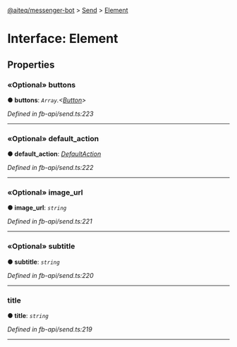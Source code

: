 [@aiteq/messenger-bot](../README.md) > [Send](../modules/send.md) > [Element](../interfaces/send.element.md)



# Interface: Element


## Properties
<a id="buttons"></a>

### «Optional» buttons

**●  buttons**:  *`Array`.<[Button](../modules/send.md#button)>* 

*Defined in fb-api/send.ts:223*





___

<a id="default_action"></a>

### «Optional» default_action

**●  default_action**:  *[DefaultAction](send.defaultaction.md)* 

*Defined in fb-api/send.ts:222*





___

<a id="image_url"></a>

### «Optional» image_url

**●  image_url**:  *`string`* 

*Defined in fb-api/send.ts:221*





___

<a id="subtitle"></a>

### «Optional» subtitle

**●  subtitle**:  *`string`* 

*Defined in fb-api/send.ts:220*





___

<a id="title"></a>

###  title

**●  title**:  *`string`* 

*Defined in fb-api/send.ts:219*





___


